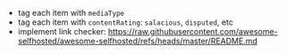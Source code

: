 - tag each item with `mediaType`
- tag each item with `contentRating`: `salacious`, `disputed`, etc
- implement link checker: https://raw.githubusercontent.com/awesome-selfhosted/awesome-selfhosted/refs/heads/master/README.md